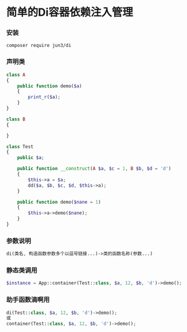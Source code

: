 # 简单的Di容器依赖注入管理

### 安装
    composer require jun3/di

### 声明类

```php
class A
{
    public function demo($a)
    {
        print_r($a);
    }
}

class B
{

}

class Test
{
    public $a;

    public function __construct(A $a, $c = 1, B $b, $d = 'd')
    {
        $this->a = $a;
        dd($a, $b, $c, $d, $this->a);
    }

    public function demo($nane = 1)
    {
        $this->a->demo($nane);
    }
}
```

### 参数说明
```php
di(类名, 构造函数参数多个以逗号链接...)->类的函数名称(参数...)
```

### 静态类调用
```php
$instance = App::container(Test::class, $a, 12, $b, 'd')->demo();
```

### 助手函数滴啊用
```php
di(Test::class, $a, 12, $b, 'd')->demo();
或
container(Test::class, $a, 12, $b, 'd')->demo();
```

